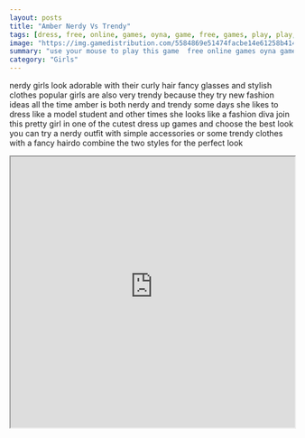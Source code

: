 ```yaml
---
layout: posts
title: "Amber Nerdy Vs Trendy"
tags: [dress, free, online, games, oyna, game, free, games, play, play, games]
image: "https://img.gamedistribution.com/5584869e51474facbe14e61258b4143e.jpg"
summary: "use your mouse to play this game  free online games oyna game free games play play games"
category: "Girls"
---
```


nerdy girls look adorable with their curly hair fancy glasses and stylish clothes popular girls are also very trendy because they try new fashion ideas all the time amber is both nerdy and trendy some days she likes to dress like a model student and other times she looks like a fashion diva join this pretty girl in one of the cutest dress up games and choose the best look you can try a nerdy outfit with simple accessories or some trendy clothes with a fancy hairdo combine the two styles for the perfect look

<iframe width="100%" height="480px;" src="https://html5.gamedistribution.com/5584869e51474facbe14e61258b4143e/"></iframe>